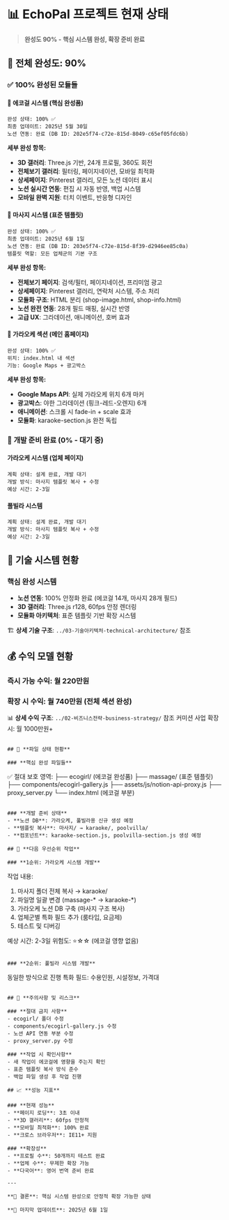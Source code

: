 # 📊 EchoPal 프로젝트 현재 상태
> **완성도 90% - 핵심 시스템 완성, 확장 준비 완료**

## 🎯 **전체 완성도: 90%**

### ✅ **100% 완성된 모듈들**

#### **🌟 에코걸 시스템 (핵심 완성품)**
```
완성 상태: 100% ✅
최종 업데이트: 2025년 5월 30일
노션 연동: 완료 (DB ID: 202e5f74-c72e-815d-8049-c65ef05fdc6b)
```

**세부 완성 항목:**
- **3D 갤러리**: Three.js 기반, 24개 프로필, 360도 회전
- **전체보기 갤러리**: 필터링, 페이지네이션, 모바일 최적화
- **상세페이지**: Pinterest 갤러리, 모든 노션 데이터 표시
- **노션 실시간 연동**: 편집 시 자동 반영, 백업 시스템
- **모바일 완벽 지원**: 터치 이벤트, 반응형 디자인

#### **💆 마사지 시스템 (표준 템플릿)**
```
완성 상태: 100% ✅
최종 업데이트: 2025년 6월 1일
노션 연동: 완료 (DB ID: 203e5f74-c72e-815d-8f39-d2946ee85c0a)
템플릿 역할: 모든 업체군의 기본 구조
```

**세부 완성 항목:**
- **전체보기 페이지**: 검색/필터, 페이지네이션, 프리미엄 광고
- **상세페이지**: Pinterest 갤러리, 연락처 시스템, 주소 처리
- **모듈화 구조**: HTML 분리 (shop-image.html, shop-info.html)
- **노션 완전 연동**: 28개 필드 매핑, 실시간 반영
- **고급 UX**: 그라데이션, 애니메이션, 호버 효과

#### **🎤 가라오케 섹션 (메인 홈페이지)**
```
완성 상태: 100% ✅
위치: index.html 내 섹션
기능: Google Maps + 광고박스
```

**세부 완성 항목:**
- **Google Maps API**: 실제 가라오케 위치 6개 마커
- **광고박스**: 야한 그라데이션 (핑크-레드-오렌지) 6개
- **애니메이션**: 스크롤 시 fade-in + scale 효과
- **모듈화**: karaoke-section.js 완전 독립

### 🚧 **개발 준비 완료 (0% - 대기 중)**

#### **가라오케 시스템 (업체 페이지)**
```
계획 상태: 설계 완료, 개발 대기
개발 방식: 마사지 템플릿 복사 + 수정
예상 시간: 2-3일
```

#### **풀빌라 시스템**
```
계획 상태: 설계 완료, 개발 대기  
개발 방식: 마사지 템플릿 복사 + 수정
예상 시간: 2-3일
```

## 🔧 **기술 시스템 현황**

### **핵심 완성 시스템**
- **노션 연동**: 100% 안정화 완료 (에코걸 14개, 마사지 28개 필드)
- **3D 갤러리**: Three.js r128, 60fps 안정 렌더링
- **모듈화 아키텍처**: 표준 템플릿 기반 확장 시스템

🏗️ **상세 기술 구조**: `../03-기술아키텍처-technical-architecture/` 참조

## 💰 **수익 모델 현황**

### **즉시 가능 수익**: 월 220만원
### **확장 시 수익**: 월 740만원 (전체 섹션 완성)

📊 **상세 수익 구조**: `../02-비즈니스전략-business-strategy/` 참조
커미션 사업 확장 시: 월 1000만원+
```

## 📁 **파일 상태 현황**

### **핵심 완성 파일들**
```
✅ 절대 보호 영역:
├── ecogirl/ (에코걸 완성품)
├── massage/ (표준 템플릿)  
├── components/ecogirl-gallery.js
├── assets/js/notion-api-proxy.js
├── proxy_server.py
└── index.html (에코걸 부분)
```

### **개발 준비 상태**
- **노션 DB**: 가라오케, 풀빌라용 신규 생성 예정
- **템플릿 복사**: 마사지/ → karaoke/, poolvilla/
- **컴포넌트**: karaoke-section.js, poolvilla-section.js 생성 예정

## 🎯 **다음 우선순위 작업**

### **1순위: 가라오케 시스템 개발**
```
작업 내용:
1. 마사지 폴더 전체 복사 → karaoke/
2. 파일명 일괄 변경 (massage-* → karaoke-*)
3. 가라오케 노션 DB 구축 (마사지 구조 복사)
4. 업체군별 특화 필드 추가 (룸타입, 요금제)
5. 테스트 및 디버깅

예상 시간: 2-3일
위험도: ⭐☆☆ (에코걸 영향 없음)
```

### **2순위: 풀빌라 시스템 개발**
```
동일한 방식으로 진행
특화 필드: 수용인원, 시설정보, 가격대
```

## 🚨 **주의사항 및 리스크**

### **절대 금지 사항**
- ecogirl/ 폴더 수정
- components/ecogirl-gallery.js 수정
- 노션 API 연동 부분 수정
- proxy_server.py 수정

### **작업 시 확인사항**
- 새 작업이 에코걸에 영향을 주는지 확인
- 표준 템플릿 복사 방식 준수
- 백업 파일 생성 후 작업 진행

## 📈 **성능 지표**

### **현재 성능**
- **페이지 로딩**: 3초 이내
- **3D 갤러리**: 60fps 안정적
- **모바일 최적화**: 100% 완료
- **크로스 브라우저**: IE11+ 지원

### **확장성**
- **프로필 수**: 50개까지 테스트 완료
- **업체 수**: 무제한 확장 가능
- **다국어**: 영어 번역 준비 완료

---

**🎉 결론**: 핵심 시스템 완성으로 안정적 확장 가능한 상태

**📅 마지막 업데이트**: 2025년 6월 1일
